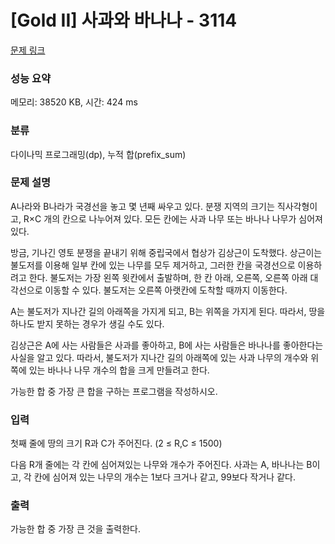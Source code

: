 # [Gold II] 사과와 바나나 - 3114 

[문제 링크](https://www.acmicpc.net/problem/3114) 

### 성능 요약

메모리: 38520 KB, 시간: 424 ms

### 분류

다이나믹 프로그래밍(dp), 누적 합(prefix_sum)

### 문제 설명

<p>A나라와 B나라가 국경선을 놓고 몇 년째 싸우고 있다. 분쟁 지역의 크기는 직사각형이고, R×C 개의 칸으로 나누어져 있다. 모든 칸에는 사과 나무 또는 바나나 나무가 심어져 있다.</p>

<p>방금, 기나긴 영토 분쟁을 끝내기 위해 중립국에서 협상가 김상근이 도착했다. 상근이는 불도저를 이용해 일부 칸에 있는 나무를 모두 제거하고, 그러한 칸을 국경선으로 이용하려고 한다. 불도저는 가장 왼쪽 윗칸에서 출발하며, 한 칸 아래, 오른쪽, 오른쪽 아래 대각선으로 이동할 수 있다. 불도저는 오른쪽 아랫칸에 도착할 때까지 이동한다.</p>

<p>A는 불도저가 지나간 길의 아래쪽을 가지게 되고, B는 위쪽을 가지게 된다. 따라서, 땅을 하나도 받지 못하는 경우가 생길 수도 있다.</p>

<p>김상근은 A에 사는 사람들은 사과를 좋아하고, B에 사는 사람들은 바나나를 좋아한다는 사실을 알고 있다. 따라서, 불도저가 지나간 길의 아래쪽에 있는 사과 나무의 개수와 위쪽에 있는 바나나 나무 개수의 합을 크게 만들려고 한다.</p>

<p>가능한 합 중 가장 큰 합을 구하는 프로그램을 작성하시오. </p>

### 입력 

 <p>첫째 줄에 땅의 크기 R과 C가 주어진다. (2 ≤ R,C ≤ 1500)</p>

<p>다음 R개 줄에는 각 칸에 심어져있는 나무와 개수가 주어진다. 사과는 A, 바나나는 B이고, 각 칸에 심어져 있는 나무의 개수는 1보다 크거나 같고, 99보다 작거나 같다.</p>

### 출력 

 <p>가능한 합 중 가장 큰 것을 출력한다. </p>

